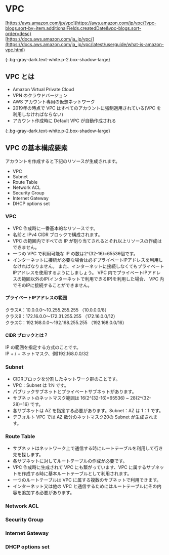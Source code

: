 # VPC
[https://aws.amazon.com/jp/vpc](https://aws.amazon.com/jp/vpc/?vpc-blogs.sort-by=item.additionalFields.createdDate&vpc-blogs.sort-order=desc)  
[https://docs.aws.amazon.com/ja_jp/vpc/](https://docs.aws.amazon.com/ja_jp/vpc/latest/userguide/what-is-amazon-vpc.html)

{:.bg-gray-dark.text-white.p-2.box-shadow-large}
## VPC とは
- Amazon Virtual Private Cloud  
- VPN のクラウドバージョン  
- AWS アカウント専用の仮想ネットワーク  
- 2019年の時点で VPC はすべてのアカウントに強制適用されている(VPC を利用しなければならない)  
- アカウント作成時に Default VPC が自動作成される

{:.bg-gray-dark.text-white.p-2.box-shadow-large}
## VPC の基本構成要素
アカウントを作成すると下記のリソースが生成されます。
- VPC
- Subnet
- Route Table
- Network ACL
- Security Group
- Internet Gateway
- DHCP options set

### VPC
- VPC 作成時に一番基本的なリソースです。  
- 名前と IPv4 CIDR ブロックで構成されます。  
- VPC の範囲内ですべての IP が割り当てされるとそれ以上リソースの作成はできません。  
- 一つの VPC で利用可能な IP の数は2^(32-16)=65536個です。
- インターネットに接続が必要な場合は必ずプライベートIPアドレスを利用しなければなりません。
また、インターネットに接続しなくてもプライベートIPアドレスを使用するようにしましょう。
VPC 内でプライベートIPアドレスの範囲以外のIP(インターネットで利用できるIP)を利用した場合、
VPC 内でそのIPに接続することができません。

#### プライベートIPアドレスの範囲
クラスA：10.0.0.0～10.255.255.255 （10.0.0.0/8）  
クラスB：172.16.0.0～172.31.255.255 （172.16.0.0/12）  
クラスC：192.168.0.0～192.168.255.255 （192.168.0.0/16）

#### CIDR ブロックとは？
IP の範囲を指定する方式のことです。  
IP + / + ネットマスク、例)192.168.0.0/32  

### Subnet
- CIDRブロックを分割したネットワーク群のことです。
- VPC：Subnet は 1:N です。
- パブリックサブネットとプライベートサブネットがあります。
- サブネットのネットマスク範囲は 16(2^(32-16)=65536) ~ 28(2^(32-28)=16) です。
- 各サブネットは AZ を指定する必要があります。Subnet：AZ は 1：1 です。
- デフォルト VPC では AZ 数分のネットマスク20の Subnet が生成されます。

### Route Table
- サブネットはネットワーク上で通信する時にルートテーブルを利用して行き先を探します。
- 各サブネットに対してルートテーブルの作成が必要です。
- VPC 作成時に生成されて VPC にも繋がっています、VPC に属するサブネットを作成する時に基本ルートテーブルとして利用されます。
- 一つのルートテーブルは VPC に属する複数のサブネットで利用できます。
- インターネット又は他の VPC と通信するためにはルートテーブルにその内容を追加する必要があります。

### Network ACL
### Security Group
### Internet Gateway
### DHCP options set


